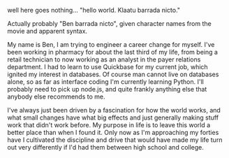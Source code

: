 well here goes nothing... "hello world.  Klaatu barrada nicto."

Actually probably "Ben barrada nicto", given character names from the movie and apparent syntax.

My name is Ben, I am trying to engineer a career change for myself.  I've been working in pharmacy for about the last third of my life, from being a retail technician to now working as an analyst in the payer relations department.  I had to learn to use Quickbase for my current job, which ignited my interest in databases.  Of course man cannot live on databases alone, so as far as interface coding I'm currently learning Python.  I'll probably need to pick up node.js, and quite frankly anything else that anybody else recommends to me.  

I've always just been driven by a fascination for how the world works, and what small changes have what big effects and just generally making stuff work that didn't work before.  My purpose in life is to leave this world a better place than when I found it.  Only now as I'm approaching my forties have I cultivated the discipline and drive that would have made my life turn out very differently if I'd had them between high school and college.

